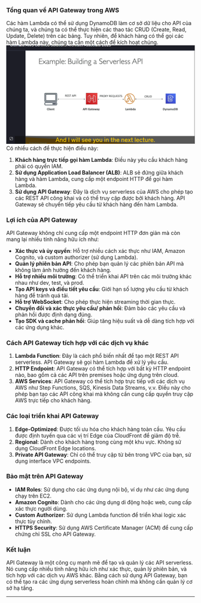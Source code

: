 ### **Tổng quan về API Gateway trong AWS**

Các hàm Lambda có thể sử dụng DynamoDB làm cơ sở dữ liệu cho API của chúng ta, và chúng ta có thể thực hiện các thao tác CRUD (Create, Read, Update, Delete) trên các bảng. Tuy nhiên, để khách hàng có thể gọi các hàm Lambda này, chúng ta cần một cách để kích hoạt chúng.
![alt text](image/API-Gateway.png)
Có nhiều cách để thực hiện điều này:

1. **Khách hàng trực tiếp gọi hàm Lambda**: Điều này yêu cầu khách hàng phải có quyền IAM.
2. **Sử dụng Application Load Balancer (ALB)**: ALB sẽ đứng giữa khách hàng và hàm Lambda, cung cấp một endpoint HTTP để gọi hàm Lambda.
3. **Sử dụng API Gateway**: Đây là dịch vụ serverless của AWS cho phép tạo các REST API công khai và có thể truy cập được bởi khách hàng. API Gateway sẽ chuyển tiếp yêu cầu từ khách hàng đến hàm Lambda.

### **Lợi ích của API Gateway**

API Gateway không chỉ cung cấp một endpoint HTTP đơn giản mà còn mang lại nhiều tính năng hữu ích như:

- **Xác thực và ủy quyền**: Hỗ trợ nhiều cách xác thực như IAM, Amazon Cognito, và custom authorizer (sử dụng Lambda).
- **Quản lý phiên bản API**: Cho phép bạn quản lý các phiên bản API mà không làm ảnh hưởng đến khách hàng.
- **Hỗ trợ nhiều môi trường**: Có thể triển khai API trên các môi trường khác nhau như dev, test, và prod.
- **Tạo API keys và điều tiết yêu cầu**: Giới hạn số lượng yêu cầu từ khách hàng để tránh quá tải.
- **Hỗ trợ WebSocket**: Cho phép thực hiện streaming thời gian thực.
- **Chuyển đổi và xác thực yêu cầu/ phản hồi**: Đảm bảo các yêu cầu và phản hồi được định dạng đúng.
- **Tạo SDK và cache phản hồi**: Giúp tăng hiệu suất và dễ dàng tích hợp với các ứng dụng khác.

### **Cách API Gateway tích hợp với các dịch vụ khác**

1. **Lambda Function**: Đây là cách phổ biến nhất để tạo một REST API serverless. API Gateway sẽ gọi hàm Lambda để xử lý yêu cầu.
2. **HTTP Endpoint**: API Gateway có thể tích hợp với bất kỳ HTTP endpoint nào, bao gồm cả các API trên premises hoặc ứng dụng trên cloud.
3. **AWS Services**: API Gateway có thể tích hợp trực tiếp với các dịch vụ AWS như Step Functions, SQS, Kinesis Data Streams, v.v. Điều này cho phép bạn tạo các API công khai mà không cần cung cấp quyền truy cập AWS trực tiếp cho khách hàng.

### **Các loại triển khai API Gateway**

1. **Edge-Optimized**: Được tối ưu hóa cho khách hàng toàn cầu. Yêu cầu được định tuyến qua các vị trí Edge của CloudFront để giảm độ trễ.
2. **Regional**: Dành cho khách hàng trong cùng một khu vực. Không sử dụng CloudFront Edge locations.
3. **Private API Gateway**: Chỉ có thể truy cập từ bên trong VPC của bạn, sử dụng interface VPC endpoints.

### **Bảo mật trên API Gateway**

- **IAM Roles**: Sử dụng cho các ứng dụng nội bộ, ví dụ như các ứng dụng chạy trên EC2.
- **Amazon Cognito**: Dành cho các ứng dụng di động hoặc web, cung cấp xác thực người dùng.
- **Custom Authorizer**: Sử dụng Lambda function để triển khai logic xác thực tùy chỉnh.
- **HTTPS Security**: Sử dụng AWS Certificate Manager (ACM) để cung cấp chứng chỉ SSL cho API Gateway.

### **Kết luận**

API Gateway là một công cụ mạnh mẽ để tạo và quản lý các API serverless. Nó cung cấp nhiều tính năng hữu ích như xác thực, quản lý phiên bản, và tích hợp với các dịch vụ AWS khác. Bằng cách sử dụng API Gateway, bạn có thể tạo ra các ứng dụng serverless hoàn chỉnh mà không cần quản lý cơ sở hạ tầng.

---

